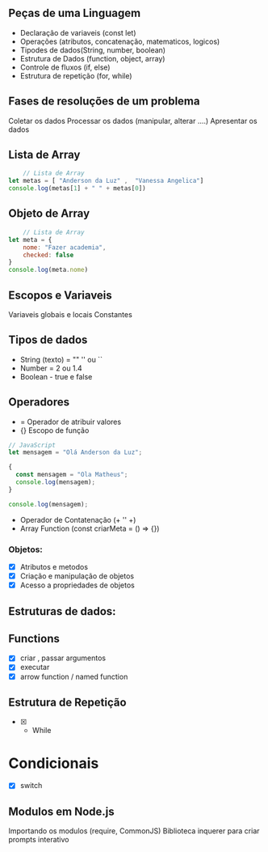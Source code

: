 ## Peças de uma Linguagem

- Declaração de variaveis (const let)
- Operações (atributos, concatenação, matematicos, logicos)
- Tipodes de dados(String, number, boolean)
- Estrutura de Dados (function, object, array)
- Controle de fluxos (if, else)
- Estrutura de repetição (for, while)

## Fases de resoluções de um problema

Coletar os dados
Processar os dados (manipular, alterar ....)
Apresentar os dados

## Lista de Array
``` javascript
    // Lista de Array
let metas = [ "Anderson da Luz" ,  "Vanessa Angelica"]
console.log(metas[1] + " " + metas[0])
```

## Objeto de Array 
``` javascript
    // Lista de Array
let meta = {
    nome: "Fazer academia",
    checked: false
}
console.log(meta.nome)
```

## Escopos e Variaveis 
Variaveis globais e locais
Constantes 

##  Tipos de dados 

- String (texto) =  "" '' ou ``
- Number = 2 ou 1.4
- Boolean - true e false

## Operadores
- = Operador de  atribuir valores
- {} Escopo de função

```javascript
// JavaScript
let mensagem = "Olá Anderson da Luz";

{
  const mensagem = "Ola Matheus";
  console.log(mensagem);
}

console.log(mensagem);
```
- Operador de Contatenação (+ '' +) 
- Array Function (const criarMeta = () => {})

### Objetos:

- [x] Atributos e metodos
- [x] Criação  e manipulação de objetos
- [x] Acesso a propriedades de objetos

## Estruturas de dados:


## Functions
 - [x] criar , passar argumentos
 - [x] executar
 - [x] arrow function / named function

## Estrutura de Repetição 
 - [x] - While  

# Condicionais 

- [x] switch

## Modulos em Node.js

Importando  os modulos (require, CommonJS)
Biblioteca inquerer para criar prompts interativo